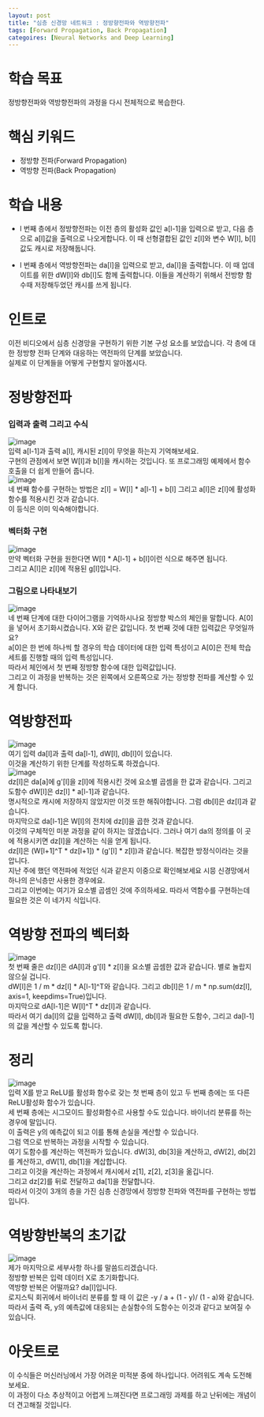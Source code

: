 ```yaml
---
layout: post
title: "심층 신경망 네트워크 : 정방향전파와 역방향전파"
tags: [Forward Propagation, Back Propagation]
categoires: [Neural Networks and Deep Learning]
---
```


# 학습 목표
정방향전파와 역방향전파의 과정을 다시 전체적으로 복습한다.

# 핵심 키워드
* 정방향 전파(Forward Propagation)
* 역방향 전파(Back Propagation)

# 학습 내용
* l 번째 층에서 정방향전파는 이전 층의 활성화 값인 a[l-1]을 입력으로 받고, 다음 층으로 a[l]값을 출력으로 나오게합니다. 
이 때 선형결합된 값인 z[l]와 변수 W[l], b[l]값도 캐시로 저장해둡니다.

* l 번째 층에서 역방향전파는 da[l]을 입력으로 받고, da[l]을 출력합니다. 이 때 업데이트를 위한 dW[l]와 db[l]도 함께 출력합니다.
이들을 계산하기 위해서 전방향 함수때 저장해두었던 캐시를 쓰게 됩니다.

# 인트로
이전 비디오에서 심층 신경망을 구현하기 위한 기본 구성 요소를 보았습니다. 각 층에 대한 정방향 전파 단계와 대응하는 역전파의 단계를 보았습니다.    
실제로 이 단계들을 어떻게 구현할지 알아봅시다.

# 정방향전파
### 입력과 출력 그리고 수식
![image](https://user-images.githubusercontent.com/50114210/64341309-09e5d200-d023-11e9-9435-2fece93d1ca6.png)    
입력 a[l-1]과 출력 a[l], 캐시된 z[l]이 무엇을 하는지 기억해보세요.    
구현의 관점에서 보면 W[l]과 b[l]을 캐시하는 것입니다. 또 프로그래밍 예제에서 함수 호출을 더 쉽게 만들어 줍니다.     
![image](https://user-images.githubusercontent.com/50114210/64341459-5a5d2f80-d023-11e9-851c-c6f08622e533.png)   
네 번째 함수를 구현하는 방법은 z[l] = W[l] * a[l-1] + b[l] 그리고 a[l]은 z[l]에 활성화 함수를 적용시킨 것과 같습니다.   
이 등식은 이미 익숙해야합니다.  
### 벡터화 구현
![image](https://user-images.githubusercontent.com/50114210/64341487-6943e200-d023-11e9-8315-64f1eafea568.png)   
만약 벡터화 구현을 원한다면 W[l] * A[l-1] + b[l]이런 식으로 해주면 됩니다.    
그리고 A[l]은 z[l]에 적용된 g[l]입니다.    
### 그림으로 나타내보기 
![image](https://user-images.githubusercontent.com/50114210/64341637-bfb12080-d023-11e9-8edd-dc0917a9fac9.png)    
네 번째 단계에 대한 다이어그램을 기억하시나요 정방향 박스의 체인을 말합니다.
A[0]을 넣어서 초기화시켰습니다. X와 같은 값입니다. 첫 번째 것에 대한 입력값은 무엇일까요?    
a[0]은 한 번에 하나씩 할 경우의 학습 데이터에 대한 입력 특성이고 A[0]은 전체 학습 세트를 진행할 때의 입력 특성입니다.    
따라서 체인에서 첫 번째 정방향 함수에 대한 입력값입니다.    
그리고 이 과정을 반복하는 것은 왼쪽에서 오른쪽으로 가는 정방향 전파를 계산할 수 있게 합니다.

# 역방향전파
![image](https://user-images.githubusercontent.com/50114210/64342080-bb393780-d024-11e9-8f56-009d04909ebd.png)    
여기 입력 da[l]과 출력 da[l-1], dW[l], db[l]이 있습니다.   
이것을 계산하기 위한 단계를 작성하도록 하겠습니다.    
![image](https://user-images.githubusercontent.com/50114210/64342103-c5f3cc80-d024-11e9-9369-39e97876edaf.png)    
dz[l]은 da[a]에 g'[l]을 z[l]에 적용시킨 것에 요소별 곱셈을 한 값과 같습니다. 그리고 도함수 dW[l]은 dz[l] * a[l-1]과 같습니다.    
명시적으로 캐시에 저장하지 않았지만 이것 또한 해줘야합니다. 그럼 db[l]은 dz[l]과 같습니다.     
마지막으로 da[l-1]은 W[l]의 전치에 dz[l]을 곱한 것과 같습니다.   
이것의 구체적인 미분 과정을 같이 하지는 않겠습니다. 그러나 여기 da의 정의를 이 곳에 적용시키면 dz[l]을 계산하는 식을 얻게 됩니다.     
dz[l]은 (W[l+1]^T * dz[l+1]) * (g'[l] * z[l])과 같습니다. 복잡한 방정식이라는 것을 압니다.    
지난 주에 했던 역전파에 적었던 식과 같은지 이중으로 확인해보세요 시믕 신경망에서 하나의 은닉층만 사용한 경우에요.    
그리고 이번에는 여기가 요소별 곱셈인 것에 주의하세요. 따라서 역함수를 구현하는데 필요한 것은 이 네가지 식입니다.

# 역방향 전파의 벡터화
![image](https://user-images.githubusercontent.com/50114210/64342339-41ee1480-d025-11e9-8b9b-7223d865cb8a.png)    
첫 번째 줄은 dz[l]은 dA[l]과 g'[l] * z[l]을 요소별 곱셈한 값과 같습니다. 별로 놀랍지 않으실 겁니다.    
dW[l]은 1 / m * dz[l] * A[l-1]^T와 같습니다.
그리고 db[l]은 1 / m * np.sum(dz[l], axis=1, keepdims=True)입니다.    
마지막으로 dA[l-1]은 W[l]^T * dz[l]과 같습니다.    
따라서 여기 da[l]의 값을 입력하고 출력 dW[l], db[l]과 필요한 도함수, 그리고 da[l-1]의 값을 계산할 수 있도록 합니다.    

# 정리
![image](https://user-images.githubusercontent.com/50114210/64342772-30f1d300-d026-11e9-906d-ee606f0e7f4c.png)   
입력 X를 받고 ReLU를 활성화 함수로 갖는 첫 번째 층이 있고 두 번째 층에는 또 다른 ReLU활성화 함수가 있습니다.   
세 번째 층에는 시그모이드 활성화함수르 사용할 수도 있습니다. 바이너리 분류를 하는 경우에 말입니다.   
이 출력은 y의 예측값이 되고 이를 통해 손실을 계산할 수 있습니다.    
그럼 역으로 반복하는 과정을 시작할 수 있습니다.    
여기 도함수를 계산하는 역전파가 있습니다.
dW[3], db[3]을 계산하고, dW[2], db[2]를 계산하고, dW[1], db[1]을 계삽합니다.   
그리고 이것을 계산하는 과정에서 캐시에서 z[1], z[2], z[3]을 옮깁니다.    
그리고 dz[2]를 뒤로 전달하고 da[1]을 전달합니다.    
따라서 이것이 3개의 층을 가진 심층 신경망에서 정방향 전파와 역전파를 구현하는 방법입니다.    
# 역방향반복의 초기값
![image](https://user-images.githubusercontent.com/50114210/64342808-3e0ec200-d026-11e9-96ba-bb57414c1f26.png)   
제가 마지막으로 세부사항 하나를 말씀드리겠습니다.   
정방향 반복은 입력 데이터 X로 초기화합니다.   
역방향 반복은 어떨까요? da[l]입니다.    
로지스틱 회귀에서 바이너리 분류를 할 때 이 값은 -y / a + (1 - y)/ (1 - a)와 같습니다.    
따라서 출력 즉, y의 예측값에 대응되는 손실함수의 도함수는 이것과 같다고 보여질 수 있습니다.   

# 아웃트로
이 수식들은 머신러닝에서 가장 어려운 미적분 중에 하나입니다. 어려워도 계속 도전해보세요.   
이 과정이 다소 추상적이고 어렵게 느껴진다면 프로그래밍 과제를 하고 난뒤에는 개념이 더 견고해질 것입니다.   
